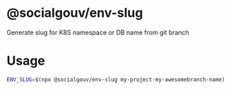@socialgouv/env-slug
====================

Generate slug for K8S namespace or DB name from git branch

# Usage
```sh
ENV_SLUG=$(npx @socialgouv/env-slug my-project-my-awesomebranch-name)
```
